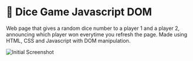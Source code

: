 # :game_die: Dice Game Javascript DOM
 Web page that gives a random dice number to a player 1 and a player 2, announcing which player won everytime you refresh the page. Made using HTML, CSS and Javascript with DOM manipulation.
 
![Initial Screenshot](https://i.imgur.com/l3S6gbv.png)
